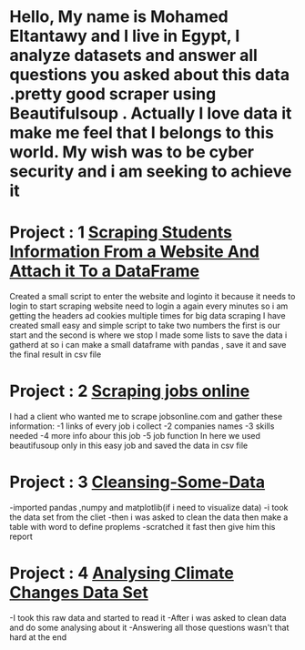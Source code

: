 # Hello, My name is Mohamed Eltantawy and I live in Egypt, I analyze datasets and answer all questions you asked about this data .pretty good scraper using Beautifulsoup . Actually I love data it make me feel that I belongs to this world. My wish was to be cyber security and i am seeking to achieve it

# Project : 1 [Scraping Students Information From a Website And Attach it To a DataFrame](https://github.com/MohamedEltantawy0/students-information-gathering.git)
 Created a small script to enter the website and loginto it because it needs to login to start scraping
 website need to login a again every  minutes so i am getting the headers ad cookies multiple times for big data scraping
 I have created small easy and simple script to take two numbers the first is our start and the second is where we stop
 I made some lists to save the data i gatherd at so i can make a small dataframe with pandas , save it and save the final result in csv file



# Project : 2 [Scraping jobs online](https://github.com/MohamedEltantawy0/Scraping-jobs.git)
I had a client who wanted me to scrape jobsonline.com and gather these information:
-1 links of every job i collect
-2 companies names
-3 skills needed
-4 more info abour this job
-5 job function
In here we used beautifusoup only in this easy job and saved the data in csv file



# Project : 3 [Cleansing-Some-Data](https://github.com/MohamedEltantawy0/Cleaning-Some-Missed-Data.git)
-imported pandas ,numpy and matplotlib(if i need to visualize data) 
-i took the data set from the cliet 
-then i was asked to clean the data then make a table with word to define proplems
-scratched it fast then give him this report


# Project : 4 [Analysing Climate Changes Data Set](https://github.com/MohamedEltantawy0/Azalyzing-climate-changes.git)
-I took this raw data and started to read it
-After i was asked to clean data and do some analysing about it
-Answering all those questions wasn't that hard at the end

